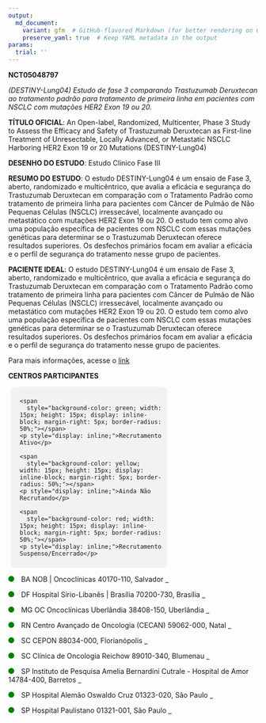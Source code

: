 ```yaml
---
output: 
  md_document:
    variant: gfm  # GitHub-flavored Markdown (for better rendering on GitHub)
    preserve_yaml: true  # Keep YAML metadata in the output
params:
  trial: ''
---
```


**NCT05048797**

*(DESTINY-Lung04) Estudo de fase 3 comparando Trastuzumab Deruxtecan ao
tratamento padrão para tratamento de primeira linha em pacientes com
NSCLC com mutações HER2 Exon 19 ou 20.*

**TÍTULO OFICIAL**: An Open-label, Randomized, Multicenter, Phase 3
Study to Assess the Efficacy and Safety of Trastuzumab Deruxtecan as
First-line Treatment of Unresectable, Locally Advanced, or Metastatic
NSCLC Harboring HER2 Exon 19 or 20 Mutations (DESTINY-Lung04)

**DESENHO DO ESTUDO**: Estudo Clinico Fase III

**RESUMO DO ESTUDO**: O estudo DESTINY-Lung04 é um ensaio de Fase 3,
aberto, randomizado e multicêntrico, que avalia a eficácia e segurança
do Trastuzumab Deruxtecan em comparação com o Tratamento Padrão como
tratamento de primeira linha para pacientes com Câncer de Pulmão de Não
Pequenas Células (NSCLC) irressecável, localmente avançado ou
metastático com mutações HER2 Exon 19 ou 20. O estudo tem como alvo uma
população específica de pacientes com NSCLC com essas mutações genéticas
para determinar se o Trastuzumab Deruxtecan oferece resultados
superiores. Os desfechos primários focam em avaliar a eficácia e o
perfil de segurança do tratamento nesse grupo de pacientes.

**PACIENTE IDEAL**: O estudo DESTINY-Lung04 é um ensaio de Fase 3,
aberto, randomizado e multicêntrico, que avalia a eficácia e segurança
do Trastuzumab Deruxtecan em comparação com o Tratamento Padrão como
tratamento de primeira linha para pacientes com Câncer de Pulmão de Não
Pequenas Células (NSCLC) irressecável, localmente avançado ou
metastático com mutações HER2 Exon 19 ou 20. O estudo tem como alvo uma
população específica de pacientes com NSCLC com essas mutações genéticas
para determinar se o Trastuzumab Deruxtecan oferece resultados
superiores. Os desfechos primários focam em avaliar a eficácia e o
perfil de segurança do tratamento nesse grupo de pacientes.

Para mais informações, acesse o
[link](https://clinicaltrials.gov/ct2/show/NCT05048797)

**CENTROS PARTICIPANTES**

<div style="margin-bottom: 8px; margin-left: 5px; padding: 8px; max-width: 300px; background-color: #f3f2f1; border-radius: 8px;">

<div style="margin-left: 10px;">

    <span 
      style="background-color: green; width: 15px; height: 15px; display: inline-block; margin-right: 5px; border-radius: 50%;"></span>
    <p style="display: inline;">Recrutamento Ativo</p>

</div>

<div style="margin-left: 10px;">

    <span 
      style="background-color: yellow; width: 15px; height: 15px; display: inline-block; margin-right: 5px; border-radius: 50%;"></span>
    <p style="display: inline;">Ainda Não Recrutando</p>

</div>

<div style="margin-left: 10px;">

    <span 
      style="background-color: red; width: 15px; height: 15px; display: inline-block; margin-right: 5px; border-radius: 50%;"></span>
    <p style="display: inline;">Recrutamento Suspenso/Encerrado</p>

</div>

</div>

<span style="display: inline-block; width: 12px; height: 12px; border-radius: 50%; margin-right: 10px; padding-bottom: 0px; background-color: green;"></span>
BA NOB \| Oncoclínicas 40170-110, Salvador
<span style="color: #2E4A7F; text-decoration: none; font-weight: 500; font-size: 0.8">[REPORTAR
ERRO](https://flazar.shinyapps.io/formsapp?study_nct_id=NCT05048797&location_id=RESEARCHSITESALVADOR40170110BRAZIL&location_full_name=NOB%20%7C%20Oncocl%C3%ADnicas%2C%2040170-110%2C%20Salvador&form_type=Reportar%20Erro)</span>

<span style="display: inline-block; width: 12px; height: 12px; border-radius: 50%; margin-right: 10px; padding-bottom: 0px; background-color: green;"></span>
DF Hospital Sírio-Libanês \| Brasília 70200-730, Brasília
<span style="color: #2E4A7F; text-decoration: none; font-weight: 500; font-size: 0.8">[REPORTAR
ERRO](https://flazar.shinyapps.io/formsapp?study_nct_id=NCT05048797&location_id=RESEARCHSITEBRASILIA70200730BRAZIL&location_full_name=Hospital%20S%C3%ADrio-Liban%C3%AAs%20%7C%20Bras%C3%ADlia%2C%2070200-730%2C%20Bras%C3%ADlia&form_type=Reportar%20Erro)</span>

<span style="display: inline-block; width: 12px; height: 12px; border-radius: 50%; margin-right: 10px; padding-bottom: 0px; background-color: green;"></span>
MG OC Oncoclínicas Uberlândia 38408-150, Uberlândia
<span style="color: #2E4A7F; text-decoration: none; font-weight: 500; font-size: 0.8">[REPORTAR
ERRO](https://flazar.shinyapps.io/formsapp?study_nct_id=NCT05048797&location_id=RESEARCHSITEUBERLANDIA38408150BRAZIL&location_full_name=OC%20Oncocl%C3%ADnicas%20Uberl%C3%A2ndia%2C%2038408-150%2C%20Uberl%C3%A2ndia&form_type=Reportar%20Erro)</span>

<span style="display: inline-block; width: 12px; height: 12px; border-radius: 50%; margin-right: 10px; padding-bottom: 0px; background-color: green;"></span>
RN Centro Avançado de Oncologia (CECAN) 59062-000, Natal
<span style="color: #2E4A7F; text-decoration: none; font-weight: 500; font-size: 0.8">[REPORTAR
ERRO](https://flazar.shinyapps.io/formsapp?study_nct_id=NCT05048797&location_id=RESEARCHSITENATAL59075740BRAZIL&location_full_name=Centro%20Avan%C3%A7ado%20de%20Oncologia%20%28CECAN%29%2C%2059062-000%2C%20Natal&form_type=Reportar%20Erro)</span>

<span style="display: inline-block; width: 12px; height: 12px; border-radius: 50%; margin-right: 10px; padding-bottom: 0px; background-color: green;"></span>
SC CEPON 88034-000, Florianópolis
<span style="color: #2E4A7F; text-decoration: none; font-weight: 500; font-size: 0.8">[REPORTAR
ERRO](https://flazar.shinyapps.io/formsapp?study_nct_id=NCT05048797&location_id=RESEARCHSITEFLORIANOPOLIS88034000BRAZIL&location_full_name=CEPON%2C%2088034-000%2C%20Florian%C3%B3polis&form_type=Reportar%20Erro)</span>

<span style="display: inline-block; width: 12px; height: 12px; border-radius: 50%; margin-right: 10px; padding-bottom: 0px; background-color: green;"></span>
SC Clínica de Oncologia Reichow 89010-340, Blumenau
<span style="color: #2E4A7F; text-decoration: none; font-weight: 500; font-size: 0.8">[REPORTAR
ERRO](https://flazar.shinyapps.io/formsapp?study_nct_id=NCT05048797&location_id=RESEARCHSITEBLUMENAU89010340BRAZIL&location_full_name=Cl%C3%ADnica%20de%20Oncologia%20Reichow%2C%2089010-340%2C%20Blumenau&form_type=Reportar%20Erro)</span>

<span style="display: inline-block; width: 12px; height: 12px; border-radius: 50%; margin-right: 10px; padding-bottom: 0px; background-color: green;"></span>
SP Instituto de Pesquisa Amelia Bernardini Cutrale - Hospital de Amor
14784-400, Barretos
<span style="color: #2E4A7F; text-decoration: none; font-weight: 500; font-size: 0.8">[REPORTAR
ERRO](https://flazar.shinyapps.io/formsapp?study_nct_id=NCT05048797&location_id=RESEARCHSITEBARRETOS14784400BRAZIL&location_full_name=Instituto%20de%20Pesquisa%20Amelia%20Bernardini%20Cutrale%20-%20Hospital%20de%20Amor%2C%2014784-400%2C%20Barretos&form_type=Reportar%20Erro)</span>

<span style="display: inline-block; width: 12px; height: 12px; border-radius: 50%; margin-right: 10px; padding-bottom: 0px; background-color: green;"></span>
SP Hospital Alemão Oswaldo Cruz 01323-020, São Paulo
<span style="color: #2E4A7F; text-decoration: none; font-weight: 500; font-size: 0.8">[REPORTAR
ERRO](https://flazar.shinyapps.io/formsapp?study_nct_id=NCT05048797&location_id=RESEARCHSITESAOPAULO01327001BRAZIL&location_full_name=Hospital%20Alem%C3%A3o%20Oswaldo%20Cruz%2C%2001323-020%2C%20S%C3%A3o%20Paulo&form_type=Reportar%20Erro)</span>

<span style="display: inline-block; width: 12px; height: 12px; border-radius: 50%; margin-right: 10px; padding-bottom: 0px; background-color: green;"></span>
SP Hospital Paulistano 01321-001, São Paulo
<span style="color: #2E4A7F; text-decoration: none; font-weight: 500; font-size: 0.8">[REPORTAR
ERRO](https://flazar.shinyapps.io/formsapp?study_nct_id=NCT05048797&location_id=RESEARCHSITESAOPAULO01321001BRAZIL&location_full_name=Hospital%20Paulistano%2C%2001321-001%2C%20S%C3%A3o%20Paulo&form_type=Reportar%20Erro)</span>

